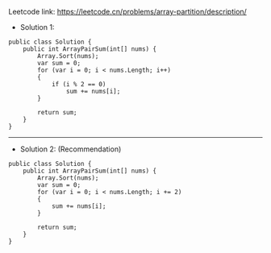 Leetcode link: https://leetcode.cn/problems/array-partition/description/ 

- Solution 1:
```
public class Solution {
    public int ArrayPairSum(int[] nums) {
        Array.Sort(nums);
        var sum = 0;
        for (var i = 0; i < nums.Length; i++)
        {
            if (i % 2 == 0)
                sum += nums[i];
        }

        return sum;
    }
}
```
---

- Solution 2: (Recommendation)
```
public class Solution {
    public int ArrayPairSum(int[] nums) {
        Array.Sort(nums);
        var sum = 0;
        for (var i = 0; i < nums.Length; i += 2)
        {
            sum += nums[i];
        }

        return sum;
    }
}
```
